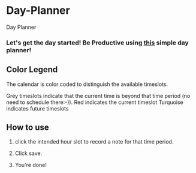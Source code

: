 # Day-Planner
Day Planner

### Let's get the day started!  Be Productive using [this](https://klangs34.github.io/Day-Planner/) simple day planner!

## Color Legend

The calendar is color coded to distinguish the available timeslots.

Grey timeslots indicate that the current time is beyond that time period (no need to schedule there:-)).
Red indicates the current timeslot
Turquoise indicates future timeslots

## How to use

1. click the intended hour slot to record a note for that time period.

1. Click save.

1. You're done!  

